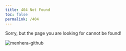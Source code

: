 ```yaml
---
title: 404 Not Found
toc: false
permalink: /404
---
```

Sorry, but the page you are looking for cannot be found!

![menhera-github](https://raw.githubusercontent.com/a-wing/Menhera-chan/master/from_tieba_yun_baidu/Menhera-chan/28.jpg)
